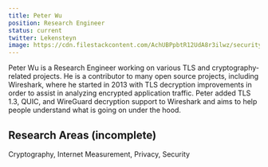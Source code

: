 ```yaml
---
title: Peter Wu
position: Research Engineer
status: current
twitter: Lekensteyn
image: https://cdn.filestackcontent.com/AchUBPpbtR12UdA8r3ilwz/security=policy:eyJleHBpcnkiOjIyMzA3NDg5OTAsImNhbGwiOlsicmVhZCIsImNvbnZlcnQiXSwiaGFuZGxlIjoiWXN0bFQ2SGVRZ2VWeW5yZHZLVzIifQ==,signature:cdb0c833e7631982fef2d17c63792db92100e5e570bdc53468d4e18afec66b44/cache=expiry:max/resize=w:600,h:600,fit:crop,align:faces/rotate=d:exif/YstlT6HeQgeVynrdvKW2
---
```

Peter Wu is a Research Engineer working on various TLS and cryptography-related projects. He is a contributor to many open source projects, including Wireshark, where he started in 2013 with TLS decryption improvements in order to assist in analyzing encrypted application traffic. Peter added TLS 1.3, QUIC, and WireGuard decryption support to Wireshark and aims to help people understand what is going on under the hood.

## Research Areas (incomplete)
Cryptography, Internet Measurement, Privacy, Security
